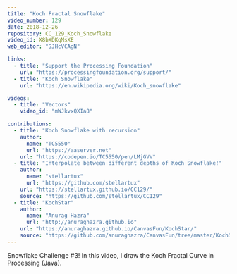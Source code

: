 ```yaml
---
title: "Koch Fractal Snowflake"
video_number: 129
date: 2018-12-26
repository: CC_129_Koch_Snowflake
video_id: X8bXDKqMsXE
web_editor: "SJHcVCAgN"

links:
  - title: "Support the Processing Foundation"
    url: "https://processingfoundation.org/support/"
  - title: "Koch Snowflake"
    url: "https://en.wikipedia.org/wiki/Koch_snowflake"

videos:
  - title: "Vectors"
    video_id: "mWJkvxQXIa8"

contributions:
  - title: "Koch Snowflake with recursion"
    author:
      name: "TC5550"
      url: "https://aaserver.net"
    url: "https://codepen.io/TC5550/pen/LMjGVV"
  - title: "Interpolate between different depths of Koch Snowflake!"
    author:
      name: "stellartux"
      url: "https://github.com/stellartux"
    url: "https://stellartux.github.io/CC129/"
    source: "https://github.com/stellartux/CC129"
  - title: "KochStar"
    author:
      name: "Anurag Hazra"
      url: "http://anuraghazra.github.io"
    url: "https://anuraghazra.github.io/CanvasFun/KochStar/"
    source: "https://github.com/anuraghazra/CanvasFun/tree/master/KochStar"
---
```


Snowflake Challenge #3! In this video, I draw the Koch Fractal Curve in Processing (Java).
